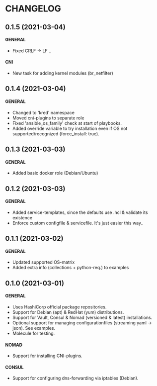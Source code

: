 # CHANGELOG
## 0.1.5 (2021-03-04)
#### GENERAL
  * Fixed CRLF -> LF ..
#### CNI
  * New task for adding kernel modules (br_netfilter)

## 0.1.4 (2021-03-04)
#### GENERAL
  * Changed to 'kred' namespace
  * Moved cni-plugins to separate role
  * Fixed 'ansible_os_family' check at start of playbooks.
  * Added override variable to try installation even if OS not supported/recognized (force_install: true).

## 0.1.3 (2021-03-03)
#### GENERAL
  * Added basic docker role (Debian/Ubuntu)

## 0.1.2 (2021-03-03)
#### GENERAL
  * Added service-templates, since the defaults use .hcl & validate its existence
  * Enforce custom configfile & servicefile. It's just easier this way..

## 0.1.1 (2021-03-02)
#### GENERAL
  * Updated supported OS-matrix
  * Added extra info (collections + python-req.) to examples

## 0.1.0 (2021-03-01)
#### GENERAL
  * Uses HashiCorp official package repositories.
  * Support for Debian (apt) & RedHat (yum) distributions.
  * Support for Vault, Consul & Nomad (versioned & latest) installations.
  * Optional support for managing configurationfiles (streaming yaml -> json). See examples.
  * Molecule for testing.
#### NOMAD
  * Support for installing CNI-plugins.
#### CONSUL
  * Support for configuring dns-forwarding via iptables (Debian).